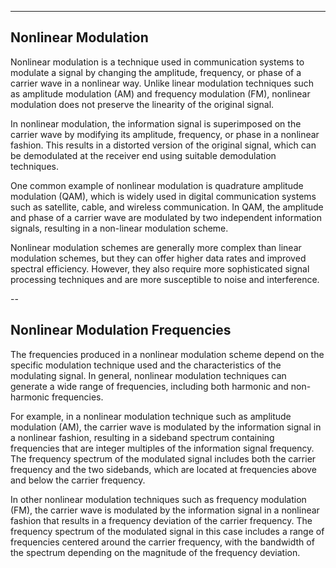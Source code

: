 
---

## Nonlinear Modulation

Nonlinear modulation is a technique used in communication systems to modulate a signal by changing the amplitude, frequency, or phase of a carrier wave in a nonlinear way. Unlike linear modulation techniques such as amplitude modulation (AM) and frequency modulation (FM), nonlinear modulation does not preserve the linearity of the original signal.

In nonlinear modulation, the information signal is superimposed on the carrier wave by modifying its amplitude, frequency, or phase in a nonlinear fashion. This results in a distorted version of the original signal, which can be demodulated at the receiver end using suitable demodulation techniques.

One common example of nonlinear modulation is quadrature amplitude modulation (QAM), which is widely used in digital communication systems such as satellite, cable, and wireless communication. In QAM, the amplitude and phase of a carrier wave are modulated by two independent information signals, resulting in a non-linear modulation scheme.

Nonlinear modulation schemes are generally more complex than linear modulation schemes, but they can offer higher data rates and improved spectral efficiency. However, they also require more sophisticated signal processing techniques and are more susceptible to noise and interference.

--

## Nonlinear Modulation Frequencies

The frequencies produced in a nonlinear modulation scheme depend on the specific modulation technique used and the characteristics of the modulating signal. In general, nonlinear modulation techniques can generate a wide range of frequencies, including both harmonic and non-harmonic frequencies.

For example, in a nonlinear modulation technique such as amplitude modulation (AM), the carrier wave is modulated by the information signal in a nonlinear fashion, resulting in a sideband spectrum containing frequencies that are integer multiples of the information signal frequency. The frequency spectrum of the modulated signal includes both the carrier frequency and the two sidebands, which are located at frequencies above and below the carrier frequency.

In other nonlinear modulation techniques such as frequency modulation (FM), the carrier wave is modulated by the information signal in a nonlinear fashion that results in a frequency deviation of the carrier frequency. The frequency spectrum of the modulated signal in this case includes a range of frequencies centered around the carrier frequency, with the bandwidth of the spectrum depending on the magnitude of the frequency deviation.
